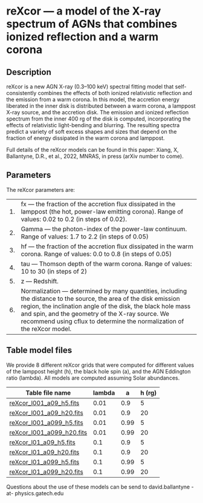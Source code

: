 # reXcor — a model of the X-ray spectrum of AGNs that combines ionized reflection and a warm corona

## Description

<p>
reXcor is a new AGN X-ray (0.3–100 keV) spectral fitting model that self-consistently combines the effects of both ionized relativistic reflection and the emission from a warm corona. In this model, the accretion energy liberated in the inner disk is distributed between a warm corona, a lamppost X-ray source, and the accretion disk. The emission and ionized reflection spectrum from the inner 400 rg of the disk is computed, incorporating the effects of relativistic light-bending and blurring. The resulting spectra predict a variety of soft excess shapes and sizes that depend on the fraction of energy dissipated in the warm corona and lamppost. 
<p>
Full details of the reXcor models can be found in this paper: Xiang, X, Ballantyne, D.R., et al., 2022, MNRAS, in press (arXiv number to come).
  
## Parameters
  
The reXcor parameters are:
<table>  
  <tr><td>1.</td><td>fx —  the fraction of the accretion flux dissipated in the lamppost (the hot, power-law emitting corona). Range of values: 0.02 to 0.2 (in steps of 0.02).</td></tr>
  <tr><td>2.</td><td>Gamma — the photon-index of the power-law continuum. Range of values: 1.7 to 2.2 (in steps of 0.05)</td></tr>
  <tr><td>3.</td><td>hf — the fraction of the accretion flux dissipated in the warm corona. Range of values: 0.0 to 0.8 (in steps of 0.05)</td></tr>
  <tr><td>4.</td><td>tau — Thomson depth of the warm corona. Range of values: 10 to 30 (in steps of 2)</td></tr>
  <tr><td>5.</td><td>z — Redshift.</td></tr>
  <tr><td>6.</td><td>Normalization — determined by many quantities, including the distance to the source, the area of the disk emission region, the inclination angle of the disk, the black hole mass and spin, and the geometry of the X-ray source. We recommend using cflux to determine the normalization of the reXcor model.</td</tr>
</table>
<p>
  
## Table model files
  
<p>  
We provide 8 different reXcor grids that were computed for different values of the lamppost height (h), the black hole spin (a), and the AGN Eddington ratio (lambda). All models are computed assuming Solar abundances.
  
| Table file name | lambda |  a  | h (rg) |
| --------------- | ------ | --- | ------ |
| [reXcor_l001_a09_h5.fits](https://heasarc.gsfc.nasa.gov/docs/xanadu/xspec/models/reXcor_l001_a09_h5.fits) | 0.01 | 0.9 | 5 |
| [reXcor_l001_a09_h20.fits](https://heasarc.gsfc.nasa.gov/docs/xanadu/xspec/models/reXcor_l001_a09_h20.fits) | 0.01 | 0.9 | 20 |
| [reXcor_l001_a099_h5.fits](https://heasarc.gsfc.nasa.gov/docs/xanadu/xspec/models/reXcor_l001_a099_h5.fits) | 0.01 | 0.99 | 5 |
| [reXcor_l001_a099_h20.fits](https://heasarc.gsfc.nasa.gov/docs/xanadu/xspec/models/reXcor_l001_a099_h20.fits) | 0.01 | 0.99 | 20 |
| [reXcor_l01_a09_h5.fits](https://heasarc.gsfc.nasa.gov/docs/xanadu/xspec/models/reXcor_l01_a09_h5.fits) | 0.1 | 0.9 | 5 |
| [reXcor_l01_a09_h20.fits](https://heasarc.gsfc.nasa.gov/docs/xanadu/xspec/models/reXcor_l01_a09_h20.fits) | 0.1 | 0.9 | 20 | 
| [reXcor_l01_a099_h5.fits](https://heasarc.gsfc.nasa.gov/docs/xanadu/xspec/models/reXcor_l01_a099_h5.fits) | 0.1 | 0.99 | 5 |
| [reXcor_l01_a099_h20.fits](https://heasarc.gsfc.nasa.gov/docs/xanadu/xspec/models/reXcor_l01_a099_h20.fits) | 0.1 | 0.99 | 20 | 
  
  <p>
Questions about the use of these models can be send to david.ballantyne -at- physics.gatech.edu
